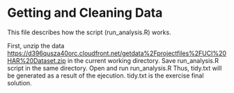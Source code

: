 Getting and Cleaning Data
=========================

This file describes how the script (run_analysis.R) works.

First, unzip the data https://d396qusza40orc.cloudfront.net/getdata%2Fprojectfiles%2FUCI%20HAR%20Dataset.zip in the current working directory.
Save run_analysis.R script in the same directory.
Open and run run_analysis.R
Thus, tidy.txt will be generated as a result of the ejecution. tidy.txt is the exercise final solution.
